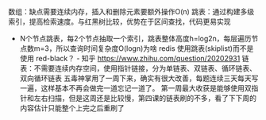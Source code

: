 数组：缺点需要连续内存，插入和删除元素要额外操作O(n)
跳表：通过构建多级索引，提高检索速度。与红黑树比较，优势在于区间查找，代码更易实现
* N个节点跳表，每2个节点抽取一个索引，跳表整体高度h=log2n，每层遍历节点数m=3，所以查询时间复杂度O(logn)为啥 redis 使用跳表(skiplist)而不是使用 red-black？ - 知乎 https://www.zhihu.com/question/20202931
链表：不需要连续内存空间，使用指针链接，分为单链表、双链表、循环链表、双向循环链表
五毒神掌用了一周下来，确实有很大改善，每题连续三天每天写一遍，这样基本不再会做完一道忘记一道了。
第一周最大收获是能够使用双指针和左右扫描，但是这周还是比较慢，第四课的链表刷的不多，看了下下周的内容估计只能整个上完之后重刷了